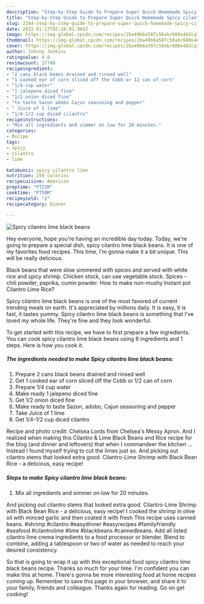 ```yaml
---
description: "Step-by-Step Guide to Prepare Super Quick Homemade Spicy cilantro lime black beans"
title: "Step-by-Step Guide to Prepare Super Quick Homemade Spicy cilantro lime black beans"
slug: 2244-step-by-step-guide-to-prepare-super-quick-homemade-spicy-cilantro-lime-black-beans
date: 2022-01-17T05:28:01.965Z
image: https://img-global.cpcdn.com/recipes/2ba49b6a587c58ab/680x482cq70/spicy-cilantro-lime-black-beans-recipe-main-photo.jpg
thumbnail: https://img-global.cpcdn.com/recipes/2ba49b6a587c58ab/680x482cq70/spicy-cilantro-lime-black-beans-recipe-main-photo.jpg
cover: https://img-global.cpcdn.com/recipes/2ba49b6a587c58ab/680x482cq70/spicy-cilantro-lime-black-beans-recipe-main-photo.jpg
author: Johnny Jenkins
ratingvalue: 4.8
reviewcount: 37748
recipeingredient:
- "2 cans black beans drained and rinsed well"
- "1 cooked ear of corn sliced off the Cobb or 12 can of corn"
- "1/4 cup water"
- "1 jalepeno diced fine"
- "1/2 onion diced fine"
- "to taste Sazon adobo Cajun seasoning and pepper"
- " Juice of 1 lime"
- "1/4-1/2 cup diced cilantro"
recipeinstructions:
- "Mix all ingredients and simmer on low for 20 minutes."
categories:
- Recipe
tags:
- spicy
- cilantro
- lime

katakunci: spicy cilantro lime 
nutrition: 259 calories
recipecuisine: American
preptime: "PT21M"
cooktime: "PT59M"
recipeyield: "2"
recipecategory: Dinner

---
```



![Spicy cilantro lime black beans](https://img-global.cpcdn.com/recipes/2ba49b6a587c58ab/680x482cq70/spicy-cilantro-lime-black-beans-recipe-main-photo.jpg)

Hey everyone, hope you're having an incredible day today. Today, we're going to prepare a special dish, spicy cilantro lime black beans. It is one of my favorites food recipes. This time, I'm gonna make it a bit unique. This will be really delicious.

Black beans that were slow simmered with spices and served with white rice and spicy shrimp. Chicken stock, can use vegetable stock. Spices - chili powder, paprika, cumin powder. How to make non-mushy Instant pot Cilantro Lime Rice?

Spicy cilantro lime black beans is one of the most favored of current trending meals on earth. It's appreciated by millions daily. It is easy, it is fast, it tastes yummy. Spicy cilantro lime black beans is something that I've loved my whole life. They're fine and they look wonderful.


To get started with this recipe, we have to first prepare a few ingredients. You can cook spicy cilantro lime black beans using 8 ingredients and 1 steps. Here is how you cook it.

<!--inarticleads1-->

##### The ingredients needed to make Spicy cilantro lime black beans:

1. Prepare 2 cans black beans drained and rinsed well
1. Get 1 cooked ear of corn sliced off the Cobb or 1/2 can of corn
1. Prepare 1/4 cup water
1. Make ready 1 jalepeno diced fine
1. Get 1/2 onion diced fine
1. Make ready to taste Sazon, adobo, Cajun seasoning and pepper
1. Take  Juice of 1 lime
1. Get 1/4-1/2 cup diced cilantro


Recipe and photo credit: Chelsea Lords from Chelsea's Messy Apron. And I realized when making this Cilantro & Lime Black Beans and Rice recipe for the blog (and dinner and leftovers) that when I commandeer the kitchen … Instead I found myself trying to cut the limes just so. And picking out cilantro stems that looked extra good. Cilantro-Lime Shrimp with Black Bean Rice - a delicious, easy recipe! 

<!--inarticleads2-->

##### Steps to make Spicy cilantro lime black beans:

1. Mix all ingredients and simmer on low for 20 minutes.


And picking out cilantro stems that looked extra good. Cilantro-Lime Shrimp with Black Bean Rice - a delicious, easy recipe! I cooked the shrimp in olive oil with minced garlic and then coated it with fresh This recipe uses canned beans. #shrimp #cilantro #easydinner #easyrecipes #familyfriendly #seafood #cilantrolime #lime #blackbeans #cannedbeans. Add all listed cilantro lime crema ingredients to a food processor or blender. Blend to combine, adding a tablespoon or two of water as needed to reach your desired consistency. 

So that is going to wrap it up with this exceptional food spicy cilantro lime black beans recipe. Thanks so much for your time. I'm confident you can make this at home. There's gonna be more interesting food at home recipes coming up. Remember to save this page in your browser, and share it to your family, friends and colleague. Thanks again for reading. Go on get cooking!
